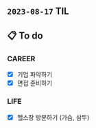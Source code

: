 ## `2023-08-17` TIL

## 📋 To do

### CAREER

- [x] 기업 파악하기
- [x] 면접 준비하기

### LIFE

- [x] 헬스장 방문하기 (가슴, 삼두)